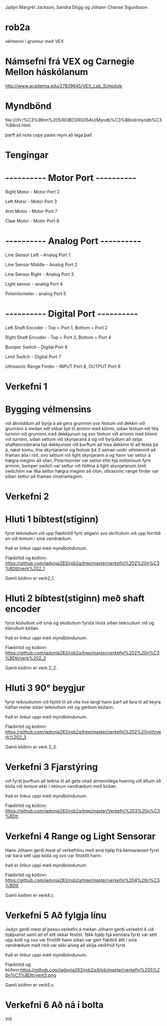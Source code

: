 Jadyn Margrét Jackson, Sandra Dögg og Jóhann Chanse Sigurðsson
# rob2a
vélmenni I grunnur með VEX
# Námsefni frá VEX og Carnegie Mellon háskólanum
 http://www.academia.edu/27829645/VEX_Lab_Schedule
# Myndbönd
 file:///H:/%C3%96nn%205/ROBO2RG05AU/Myndb%C3%B6nd/myndb%C3%B6nd.html
 
 þarft að nota copy paste reyni að laga það
# Tengingar
# ---------- Motor Port ----------
Right Motor - Motor Port 2

Left Motor - Motor Port 3

Arm Motor - Motor Port 7

Claw Motor - Motor Port 6
# ---------- Analog Port ----------
Line Sensor Left - Analog Port 1

Line Sensor Middle - Analog Port 2

Line Sensor Right - Analog Port 3

Light sensor - analog Port 4

Potentiometer - analog Port 5

# ---------- Digital Port ----------
Left Shaft Encoder - Top = Port 1, Bottom = Port 2

Right Shaft Encoder - Top = Port 3, Bottom = Port 4

Bumper Switch - Digital Port 6

Limit Switch - Digital Port 7

Ultrasonic Range Finder - INPUT Port 8, OUTPUT Port 9

# Verkefni 1

# Bygging vélmensins
við ákvöddum að byrja á að gera grunninn svo festum við dekkin við grunninn á meðan eitt okkar bjó til arminn með klónni,
síðan festum við litla turninn við grunninn með dekkjunum og svo festum við arminn með klónni við turninn, síðan settum við
skynjarana á og við byrjuðum að setja shaftencoderana hjá dekkjunum við þurftum að losa dekkinn til að festa þá á, næst komu,
line skynjararnir og festum þá 3 saman undir vélmennið að framan alla í röð, svo settum við light skynjarann á og hann var settur 
á hægra meginn að ofan, Potentiomter var settur efst hjá mótorinum fyrir arminn, bumper switch var settur við hliðina á light
skynjaranum limit switchinn var líka settur hægra meginn að ofan, ultrasonic range finder var síðan settur að framan vinstrameginn.

# Verkefni 2

# Hluti 1 bíbtest(stiginn)
fyrst teiknuðum við upp flæðiritið fyrir stigann svo skrifuðum við upp forritið en við lentum í smá vandræðum.

Það er linkur uppi með myndböndunum.

Flæðiritið og kóðinn: https://github.com/jadynja283/rob2a/tree/master/verkefni%202%20n%C3%BDtt/verk%202_1

Gamli kóðinn er verk2_1.

# Hluti 2 bíbtest(stiginn) með shaft encoder
fyrst kóðuðum við smá og skoðuðum fyrsta hluta síðan teiknuðum við og kláruðum kóðan.

Það er linkur uppi með myndböndunum.

Flæðiritið og kóðinn: https://github.com/jadynja283/rob2a/tree/master/verkefni%202%20n%C3%BDtt/verk%202_2

Gamli kóðinn er verk 2_2.

# Hluti 3 90° beygjur
fyrst reiknuðumm við hjólið til að vita hve langt hann þarf að fara til að keyra hálfan meter síðan teiknuðum við og gerðum kóðann.

Það er linkur uppi með myndböndunum.

Flæðiritið og kóðinn: https://github.com/jadynja283/rob2a/tree/master/verkefni%202%20nýtt/verk%202_3

Gamli kóðinn er verk 2_3.

# Verkefni 3 Fjarstýring

við fyrst þurftum að teikna til að geta vitað almennilega hvernig við áttum að kóða við lentum ekki í neinum vandræðum með kóðan.

Það er linkur uppi með myndböndunum.

Flæðiritið og kóðinn: https://github.com/jadynja283/rob2a/tree/master/Verkefni%203%20n%C3%BDtt

# Verkefni 4 Range og Light Sensorar

Hann Jóhann gerði mest af verkefninu með smá hjálp frá kennaranum fyrst var bara sett upp kóða og svo var fínstillt hann.

Það er linkur uppi með myndböndunum.

Flæðiritið og kóðinn: https://github.com/jadynja283/rob2a/tree/master/verkefni%204%20n%C3%BDtt

Gamli kóðinn er verk4.c

# Verkefni 5 Að fylgja línu

Jadyn gerði mest af þessu verkefni á meðan Jóhann gerði verkefni 4 við hjálpumst samt að ef eitt okkar festist. fékk hjálp hjá kennara
fyrst var sett upp kóði og svo var fínstillt hann síðan var gert flæðirit átti í smá vandræðum með ritið var ekki alveg að skilja verkfnið fyrst.

Það er linkur uppi með myndböndunum.

Flæðiritið og kóðinn:https://github.com/jadynja283/rob2a/blob/master/verkefni%205%20n%C3%BDtt/verk5.png

Gamli kóðinn er verk5.c

# Verkefni 6 Að ná í bolta

Við 

